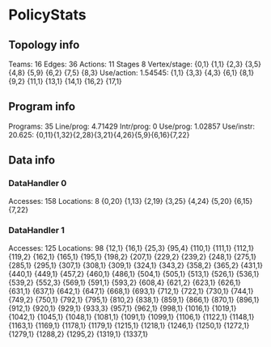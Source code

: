 # PolicyStats
## Topology info
Teams:		16
Edges:		36
Actions:	11
Stages		8
Vertex/stage:	{0,1} {1,1} {2,3} {3,5} {4,8} {5,9} {6,2} {7,5} {8,3} 
Use/action:	1.54545: {1,1} {3,3} {4,3} {6,1} {8,1} {9,2} {11,1} {13,1} {14,1} {16,2} {17,1} 

## Program info
Programs:	35
Line/prog:	4.71429
Intr/prog:	0
Use/prog:	1.02857
Use/instr:	20.625: {0,11}{1,32}{2,28}{3,21}{4,26}{5,9}{6,16}{7,22}

## Data info

### DataHandler 0
Accesses:	158
Locations:	8
{0,20} {1,13} {2,19} {3,25} {4,24} {5,20} {6,15} {7,22} 

### DataHandler 1
Accesses:	125
Locations:	98
{12,1} {16,1} {25,3} {95,4} {110,1} {111,1} {112,1} {119,2} {162,1} {165,1} {195,1} {198,2} {207,1} {229,2} {239,2} {248,1} {275,1} {285,1} {295,1} {307,1} {308,1} {309,1} {324,1} {343,2} {358,2} {365,2} {431,1} {440,1} {449,1} {457,2} {460,1} {486,1} {504,1} {505,1} {513,1} {526,1} {536,1} {539,2} {552,3} {569,1} {591,1} {593,2} {608,4} {621,2} {623,1} {626,1} {631,1} {637,1} {642,1} {647,1} {668,1} {693,1} {712,1} {722,1} {730,1} {744,1} {749,2} {750,1} {792,1} {795,1} {810,2} {838,1} {859,1} {866,1} {870,1} {896,1} {912,1} {920,1} {929,1} {933,3} {957,1} {962,1} {998,1} {1016,1} {1019,1} {1042,1} {1045,1} {1048,1} {1081,1} {1091,1} {1099,1} {1106,1} {1122,1} {1148,1} {1163,1} {1169,1} {1178,1} {1179,1} {1215,1} {1218,1} {1246,1} {1250,1} {1272,1} {1279,1} {1288,2} {1295,2} {1319,1} {1337,1} 